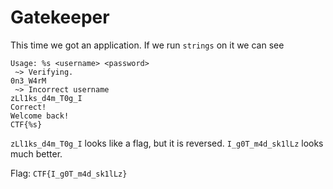 # Gatekeeper

This time we got an application. If we run `strings` on it we can see 
```
Usage: %s <username> <password>
 ~> Verifying.
0n3_W4rM
 ~> Incorrect username
zLl1ks_d4m_T0g_I
Correct!
Welcome back!
CTF{%s}
```
`zLl1ks_d4m_T0g_I` looks like a flag, but it is reversed. `I_g0T_m4d_sk1lLz` looks much better.

Flag: `CTF{I_g0T_m4d_sk1lLz}`